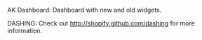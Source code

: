 AK Dashboard:
    Dashboard with new and old widgets. 

DASHING:
    Check out http://shopify.github.com/dashing for more information.
